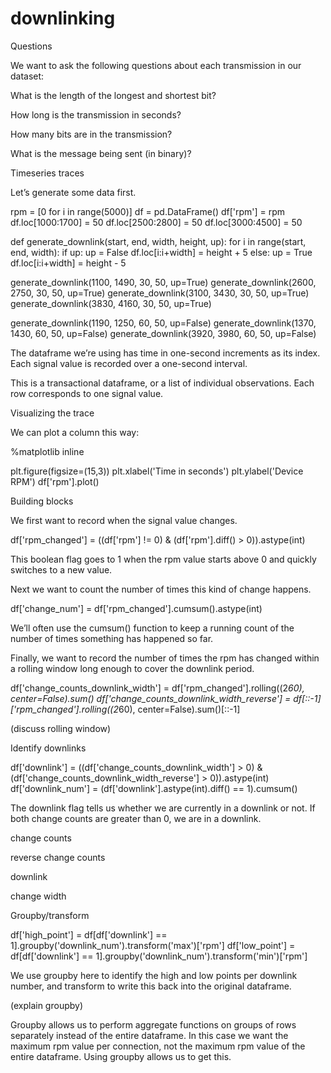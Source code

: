 # downlinking

Questions

We want to ask the following questions about each transmission in our dataset:

What is the length of the longest and shortest bit?

How long is the transmission in seconds?

How many bits are in the transmission?

What is the message being sent (in binary)?

Timeseries traces

Let’s generate some data first.

rpm = [0 for i in range(5000)]
df = pd.DataFrame()
df['rpm'] = rpm
df.loc[1000:1700] = 50
df.loc[2500:2800] = 50
df.loc[3000:4500] = 50
        
def generate_downlink(start, end, width, height, up):
    for i in range(start, end, width):
        if up:
            up = False
            df.loc[i:i+width] = height + 5
        else:
            up = True
            df.loc[i:i+width] = height - 5

generate_downlink(1100, 1490, 30, 50, up=True)
generate_downlink(2600, 2750, 30, 50, up=True)
generate_downlink(3100, 3430, 30, 50, up=True)
generate_downlink(3830, 4160, 30, 50, up=True)

generate_downlink(1190, 1250, 60, 50, up=False)
generate_downlink(1370, 1430, 60, 50, up=False)
generate_downlink(3920, 3980, 60, 50, up=False)

The dataframe we’re using has time in one-second increments as its index. Each signal value is recorded over a one-second interval.

This is a transactional dataframe, or a list of individual observations. Each row corresponds to one signal value. 

Visualizing the trace

We can plot a column this way:

%matplotlib inline

plt.figure(figsize=(15,3))
plt.xlabel('Time in seconds')
plt.ylabel('Device RPM')
df['rpm'].plot()



Building blocks

We first want to record when the signal value changes. 

df['rpm_changed'] = ((df['rpm'] != 0) & (df['rpm'].diff() > 0)).astype(int)



This boolean flag goes to 1 when the rpm value starts above 0 and quickly switches to a new value. 

Next we want to  count the number of times this kind of change happens. 

df['change_num'] = df['rpm_changed'].cumsum().astype(int)

We’ll often use the cumsum() function to keep a running count of the number of times something has happened so far. 

Finally, we want to record the number of times the rpm has changed within a rolling window long enough to cover the downlink period.

df['change_counts_downlink_width'] = df['rpm_changed'].rolling((2*60), center=False).sum()
df['change_counts_downlink_width_reverse'] = df[::-1]['rpm_changed'].rolling((2*60), center=False).sum()[::-1]

(discuss rolling window)

Identify downlinks

df['downlink'] = ((df['change_counts_downlink_width'] > 0) & (df['change_counts_downlink_width_reverse'] > 0)).astype(int)
df['downlink_num'] = (df['downlink'].astype(int).diff() == 1).cumsum() 

The downlink flag tells us whether we are currently in a downlink or not. If both change counts are greater than 0, we are in a downlink. 

change counts



reverse change counts



downlink



change width



Groupby/transform

df['high_point'] = df[df['downlink'] == 1].groupby('downlink_num').transform('max')['rpm']
df['low_point'] = df[df['downlink'] == 1].groupby('downlink_num').transform('min')['rpm']

We use groupby here to identify the high and low points per downlink number, and transform to write this back into the original dataframe.

(explain groupby)

Groupby allows us to perform aggregate functions on groups of rows separately instead of the entire dataframe. In this case we want the maximum rpm value per connection, not the maximum rpm value of the entire dataframe. Using groupby allows us to get this. 

